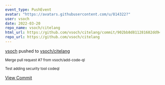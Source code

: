 ```yaml
---
event_type: PushEvent
avatar: "https://avatars.githubusercontent.com/u/814322?"
user: vsoch
date: 2022-03-20
repo_name: vsoch/citelang
html_url: https://github.com/vsoch/citelang/commit/902bb8d811281682dd94fd5fc53bfaad966c4bf1
repo_url: https://github.com/vsoch/citelang
---
```


<a href='https://github.com/vsoch' target='_blank'>vsoch</a> pushed to <a href='https://github.com/vsoch/citelang' target='_blank'>vsoch/citelang</a>

<small>Merge pull request #7 from vsoch/add-code-ql

Test adding security tool codeql</small>

<a href='https://github.com/vsoch/citelang/commit/902bb8d811281682dd94fd5fc53bfaad966c4bf1' target='_blank'>View Commit</a>